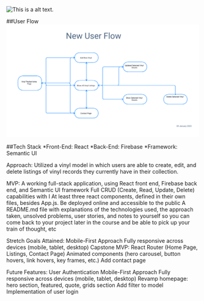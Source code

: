 ![This is a alt text.](/vinyltracker/src/asset/logo.png )


##User Flow
![This is a alt text.](/src/asset/New%20User%20Flow.svg "User flow map for app.")

##Tech Stack
*Front-End: React
*Back-End: Firebase
*Framework: Semantic UI


Approach:
Utilized a vinyl model in which users are able to create, edit, and delete listings of vinyl records they currently have in their collection.

MVP:
A working full-stack application, using React front end, Firebase back end, and Semantic UI framework
Full CRUD (Create, Read, Update, Delete) capabilities with I
At least three react components, defined in their own files, besides App.js.
Be deployed online and accessible to the public
A README.md file with explanations of the technologies used, the approach taken, unsolved problems, user stories, and notes to yourself so you can come back to your project later in the course and be able to pick up your train of thought, etc

Stretch Goals Attained:
Mobile-First Approach
Fully responsive across devices (mobile, tablet, desktop)
Capstone MVP:
React Router (Home Page, Listings, Contact Page)
Animated components (hero carousel, button hovers, link hovers, key frames, etc.)
Add contact page


Future Features:
User Authentication 
Mobile-First Approach
Fully responsive across devices (mobile, tablet, desktop)
Revamp homepage: hero section, featured, quote, grids section
Add filter to model
Implementation of user login



